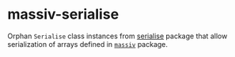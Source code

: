 # massiv-serialise

Orphan `Serialise` class instances from
[serialise](https://hackage.haskell.org/package/serialise) package that allow
serialization of arrays defined in [`massiv`](https://hackage.haskell.org/package/massiv)
package.
